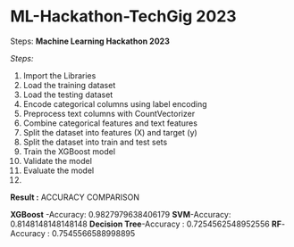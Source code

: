 # ML-Hackathon-TechGig 2023

Steps:
**Machine Learning Hackathon 2023**

_Steps:_

1. Import the Libraries
2. Load the training dataset
3. Load the testing dataset
4. Encode categorical columns using label encoding
5. Preprocess text columns with CountVectorizer
6. Combine categorical features and text features
7. Split the dataset into features (X) and target (y)
8. Split the dataset into train and test sets
9. Train the XGBoost model
10. Validate the model
11. Evaluate the model
12. 

**Result :** ACCURACY COMPARISON

**XGBoost** -Accuracy: 0.9827979638406179
**SVM**-Accuracy: 0.8148148148148148
**Decision Tree**-Accuracy : 0.7254562548952556
**RF**-Accuracy : 0.7545566588998895
